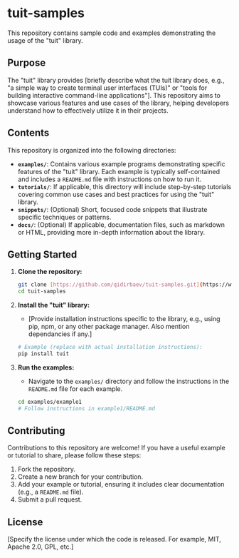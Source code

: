# tuit-samples

This repository contains sample code and examples demonstrating the usage of the "tuit" library.

## Purpose

The "tuit" library provides [briefly describe what the tuit library does, e.g., "a simple way to create terminal user interfaces (TUIs)" or "tools for building interactive command-line applications"]. This repository aims to showcase various features and use cases of the library, helping developers understand how to effectively utilize it in their projects.

## Contents

This repository is organized into the following directories:

* **`examples/`**: Contains various example programs demonstrating specific features of the "tuit" library. Each example is typically self-contained and includes a `README.md` file with instructions on how to run it.
* **`tutorials/`**: If applicable, this directory will include step-by-step tutorials covering common use cases and best practices for using the "tuit" library.
* **`snippets/`**: (Optional) Short, focused code snippets that illustrate specific techniques or patterns.
* **`docs/`**: (Optional) If applicable, documentation files, such as markdown or HTML, providing more in-depth information about the library.

## Getting Started

1.  **Clone the repository:**

    ```bash
    git clone [https://github.com/qidirbaev/tuit-samples.git](https://www.google.com/search?q=https://github.com/qidirbaev/tuit-samples.git)
    cd tuit-samples
    ```

2.  **Install the "tuit" library:**

    * [Provide installation instructions specific to the library, e.g., using pip, npm, or any other package manager. Also mention dependancies if any.]

    ```bash
    # Example (replace with actual installation instructions):
    pip install tuit
    ```

3.  **Run the examples:**

    * Navigate to the `examples/` directory and follow the instructions in the `README.md` file for each example.

    ```bash
    cd examples/example1
    # Follow instructions in example1/README.md
    ```

## Contributing

Contributions to this repository are welcome! If you have a useful example or tutorial to share, please follow these steps:

1.  Fork the repository.
2.  Create a new branch for your contribution.
3.  Add your example or tutorial, ensuring it includes clear documentation (e.g., a `README.md` file).
4.  Submit a pull request.

## License

[Specify the license under which the code is released. For example, MIT, Apache 2.0, GPL, etc.]
